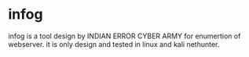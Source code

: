 # infog
infog is a tool design by INDIAN ERROR CYBER ARMY for enumertion of webserver.
it is only design and tested in linux and kali nethunter.
